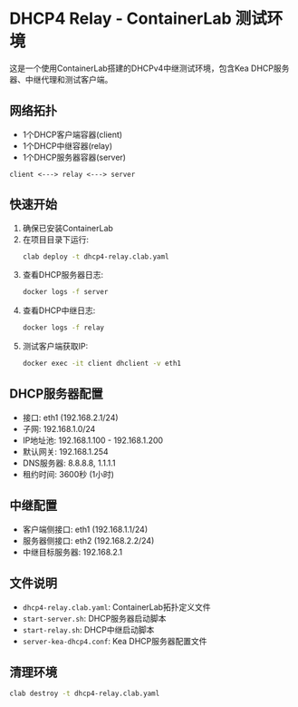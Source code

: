 # DHCP4 Relay - ContainerLab 测试环境

这是一个使用ContainerLab搭建的DHCPv4中继测试环境，包含Kea DHCP服务器、中继代理和测试客户端。

## 网络拓扑

- 1个DHCP客户端容器(client)
- 1个DHCP中继容器(relay)
- 1个DHCP服务器容器(server)

```
client <---> relay <---> server
```

## 快速开始

1. 确保已安装ContainerLab
2. 在项目目录下运行:
   ```bash
   clab deploy -t dhcp4-relay.clab.yaml
   ```
3. 查看DHCP服务器日志:
   ```bash
   docker logs -f server
   ```
4. 查看DHCP中继日志:
   ```bash
   docker logs -f relay
   ```
5. 测试客户端获取IP:
   ```bash
   docker exec -it client dhclient -v eth1
   ```

## DHCP服务器配置

- 接口: eth1 (192.168.2.1/24)
- 子网: 192.168.1.0/24
- IP地址池: 192.168.1.100 - 192.168.1.200
- 默认网关: 192.168.1.254
- DNS服务器: 8.8.8.8, 1.1.1.1
- 租约时间: 3600秒 (1小时)

## 中继配置

- 客户端侧接口: eth1 (192.168.1.1/24)
- 服务器侧接口: eth2 (192.168.2.2/24)
- 中继目标服务器: 192.168.2.1

## 文件说明

- `dhcp4-relay.clab.yaml`: ContainerLab拓扑定义文件
- `start-server.sh`: DHCP服务器启动脚本
- `start-relay.sh`: DHCP中继启动脚本
- `server-kea-dhcp4.conf`: Kea DHCP服务器配置文件

## 清理环境

```bash
clab destroy -t dhcp4-relay.clab.yaml
